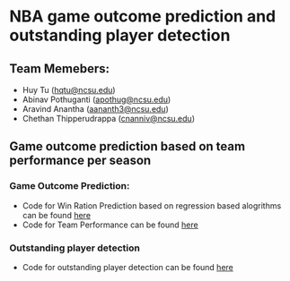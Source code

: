 # NBA game outcome prediction and outstanding player detection

## Team Memebers:
* Huy Tu (hqtu@ncsu.edu)
* Abinav Pothuganti (apothug@ncsu.edu)
* Aravind Anantha (aananth3@ncsu.edu)
* Chethan Thipperudrappa (cnanniv@ncsu.edu)

## Game outcome prediction based on team performance per season
### Game Outcome Prediction:
*  Code for Win Ration Prediction based on regression based alogrithms can be found [here](https://github.ncsu.edu/hqtu/BasketballStats/tree/master/WinRatioPrediction)
*  Code for Team Performance can be found [here](https://github.ncsu.edu/hqtu/BasketballStats/tree/master/PerformanceClassification)

### Outstanding player detection 
* Code for outstanding player detection can be found [here](https://github.ncsu.edu/hqtu/BasketballStats/tree/master/OutlierDetection)

